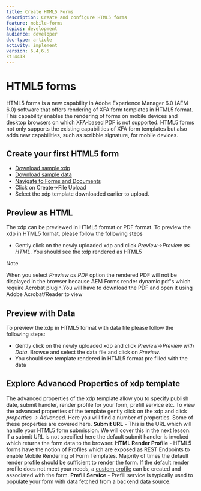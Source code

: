 ```yaml
---
title: Create HTML5 Forms
description: Create and configure HTML5 forms
feature: mobile-forms
topics: development
audience: developer
doc-type: article
activity: implement
version: 6.4,6.5
kt:4418
---
```


# HTML5 forms

HTML5 forms is a new capability in Adobe Experience Manager 6.0 (AEM 6.0) software that offers rendering of XFA form templates in HTML5 format. This capability enables the rendering of forms on mobile devices and desktop browsers on which XFA-based PDF is not supported. HTML5 forms not only supports the existing capabilities of XFA form templates but also adds new capabilities, such as scribble signature, for mobile devices. 

## Create your first HTML5 form

* [Download sample xdp](assets/change-of-address.xdp)
* [Download sample data](assets/change-of-address.xml)
* [Navigate to Forms and Documents](http://localhost:4502/aem/forms.html/content/dam/formsanddocuments)
* Click on Create->File Upload
* Select the xdp template downloaded earlier to upload.

## Preview as HTML

The xdp can be previewed in HTML5 format or PDF format. To preview the xdp in HTML5 format, please follow the following steps

* Gently click on the newly uploaded xdp and click _Preview->Preview as HTML_. You should see the xdp rendered as HTML5

>[!NOTE]
>When you select _Preview as PDF_ option the rendered PDF will not be displayed in the browser because AEM Forms render dynamic pdf's which require Acrobat plugin.You will have to download the PDF and open it using Adobe Acrobat/Reader to view


## Preview with Data

To preview the xdp in HTML5 format with data file please follow the following steps:

* Gently click on the newly uploaded xdp and click _Preview->Preview with Data_. Browse and select the data file and click on _Preview_.
* You should see template rendered in HTML5 format pre filled with the data

## Explore Advanced Properties of xdp template

 The advanced properties of the xdp template allow you to specify publish date, submit handler, render profile for your form, prefill service etc. To view the advanced properties of the template gently click on the xdp and click _properties -> Advanced_. Here you will find a number of properties. Some of these properties are covered here.
 **Submit URL** - This is the URL which will handle your HTML5 form submission. We will cover this in the next lesson. If a submit URL is not specified here the default submit handler is invoked which returns the form data to the browser.
 **HTML Render Profile** - HTML5 forms have the notion of Profiles which are exposed as REST Endpoints to enable Mobile Rendering of Form Templates. Majority of times the default render profile should be sufficient to render the form. If the default render profile does not meet your needs, a [custom profile](https://docs.adobe.com/content/help/en/experience-manager-64/forms/html5-forms/custom-profile.html) can be created and associated with the form.
**Prefill Service** - Prefill service is typically used to populate your form with data fetched from a backend data source.

